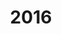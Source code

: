 ---
title: '2016'
countries:
- country: AUS
  indice: 0.45542288332772835
- country: AUT
  indice: 0.3822865254845183
- country: BEL
  indice: 0.44365783964754674
- country: CZE
  indice: 0.34131432992514477
- country: DNK
  indice: 0.42376867478840496
- country: FIN
  indice: 0.4138450735583757
- country: FRA
  indice: 0.4613689629140573
- country: DEU
  indice: 0.3972983750816381
- country: GRC
  indice: 0.43817215015969696
- country: HUN
  indice: 0.3685429807141808
- country: ISL
  indice: 0.42695260255509293
- country: IRL
  indice: 0.3540708725297602
- country: ITA
  indice: 0.4186262466166976
- country: JPN
  indice: 0.39007763498781084
- country: KOR
  indice: 0.3546775977452869
- country: LUX
  indice: 0.5500399054876453
- country: MEX
  indice: 0.3374907766896046
- country: NLD
  indice: 0.4467981016720373
- country: NZL
  indice: 0.44146073210727665
- country: NOR
  indice: 0.40937298053251747
- country: POL
  indice: 0.3359443894389441
- country: PRT
  indice: 0.40792751921037623
- country: SVK
  indice: 0.37667389587234745
- country: ESP
  indice: 0.4106676008174875
- country: SWE
  indice: 0.4269204468949607
- country: CHE
  indice: 0.41169764796871355
- country: TUR
  indice: 0.3298054370545699
- country: GBR
  indice: 0.48310120003890406
- country: CHL
  indice: 0.3894447725776961
- country: CHN
  indice: 0.33687453443461224
- country: EST
  indice: 0.39183008941559394
- country: IND
  indice: 0.3182728987999529
- country: IDN
  indice: 0.24383710485930776
- country: RUS
  indice: 0.3623575330204524
- country: SVN
  indice: 0.3596004404247373
- country: ZAF
  indice: 0.4163835590351884
- country: EA
  indice: 0.42032177777227325
- country: EU
  indice: 0.41522967828972857
- country: USA
  indice: 0.4777288555887768
- country: ISR
  indice: 0.47067662374996255
- country: CAN
  indice: 0.4355851742442899
- country: BRA
  indice: 0.41895283266194466
- country: LVA
  indice: 0.41337017856515623
- country: CRI
  indice: 0.43035774243089175
- country: LTU
  indice: 0.33062464785719414
- country: COL
  indice: 0.36992619593265597
---
